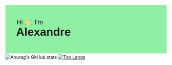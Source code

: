 [![MasterHead](header.png)]("https://github.com/AlexandreSKRT/")
![Anurag's GitHub stats](https://github-readme-stats.vercel.app/api?username=AlexandreSKRT&show_icons=true&theme=transparent)
[![Top Langs](https://github-readme-stats.vercel.app/api/top-langs/?username=AlexandreSKRT&show_icons=true&theme=transparent)](https://github.com/anuraghazra/github-readme-stats)
